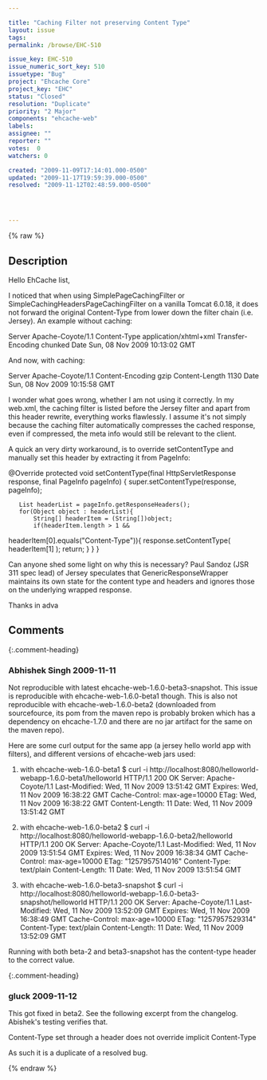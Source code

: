 ```yaml
---

title: "Caching Filter not preserving Content Type"
layout: issue
tags: 
permalink: /browse/EHC-510

issue_key: EHC-510
issue_numeric_sort_key: 510
issuetype: "Bug"
project: "Ehcache Core"
project_key: "EHC"
status: "Closed"
resolution: "Duplicate"
priority: "2 Major"
components: "ehcache-web"
labels: 
assignee: ""
reporter: ""
votes:  0
watchers: 0

created: "2009-11-09T17:14:01.000-0500"
updated: "2009-11-17T19:59:39.000-0500"
resolved: "2009-11-12T02:48:59.000-0500"




---
```


{% raw %}

## Description

<div markdown="1" class="description">

Hello EhCache list,

I noticed that when using SimplePageCachingFilter or
SimpleCachingHeadersPageCachingFilter on a vanilla Tomcat 6.0.18, it
does not forward the original Content-Type from lower down the filter
chain (i.e. Jersey). An example without caching:

Server Apache-Coyote/1.1
Content-Type application/xhtml+xml
Transfer-Encoding chunked
Date Sun, 08 Nov 2009 10:13:02 GMT

And now, with caching:

Server Apache-Coyote/1.1
Content-Encoding gzip
Content-Length 1130
Date Sun, 08 Nov 2009 10:15:58 GMT

I wonder what goes wrong, whether I am not using it correctly. In my
web.xml, the caching filter is listed before the Jersey filter and apart
from this header rewrite, everything works flawlessly. I assume it's not
simply because the caching filter automatically compresses the cached
response, even if compressed, the meta info would still be relevant to
the client.

A quick an very dirty workaround, is to override setContentType and
manually set this header by extracting it from PageInfo:

   @Override
   protected void setContentType(final HttpServletResponse response,
final PageInfo pageInfo) \{
       super.setContentType(response, pageInfo);

       List headerList = pageInfo.getResponseHeaders();
       for(Object object : headerList){
           String[] headerItem = (String[])object;
           if(headerItem.length > 1 &&
headerItem[0].equals("Content-Type"))\{
               response.setContentType( headerItem[1] );
               return;
           }
       }
   \}


Can anyone shed some light on why this is necessary? Paul Sandoz (JSR
311 spec lead) of Jersey speculates
that GenericResponseWrapper maintains its own state for the content type
and headers and ignores those on the underlying wrapped response.

Thanks in adva

</div>

## Comments


{:.comment-heading}
### **Abhishek Singh** <span class="date">2009-11-11</span>

<div markdown="1" class="comment">

Not reproducible with latest ehcache-web-1.6.0-beta3-snapshot. This issue is reproducible with ehcache-web-1.6.0-beta1 though.
This is also not reproducible with ehcache-web-1.6.0-beta2 (downloaded from sourcefource, its pom from the maven repo is probably broken which has a dependency on ehcache-1.7.0 and there are no jar artifact for the same on the maven repo).

Here are some curl output for the same app (a jersey hello world app with filters), and different versions of ehcache-web jars used:
1) with ehcache-web-1.6.0-beta1
$ curl -i  http://localhost:8080/helloworld-webapp-1.6.0-beta1/helloworld
HTTP/1.1 200 OK
Server: Apache-Coyote/1.1
Last-Modified: Wed, 11 Nov 2009 13:51:42 GMT
Expires: Wed, 11 Nov 2009 16:38:22 GMT
Cache-Control: max-age=10000
ETag: Wed, 11 Nov 2009 16:38:22 GMT
Content-Length: 11
Date: Wed, 11 Nov 2009 13:51:42 GMT

2) with ehcache-web-1.6.0-beta2
$ curl -i  http://localhost:8080/helloworld-webapp-1.6.0-beta2/helloworld
HTTP/1.1 200 OK
Server: Apache-Coyote/1.1
Last-Modified: Wed, 11 Nov 2009 13:51:54 GMT
Expires: Wed, 11 Nov 2009 16:38:34 GMT
Cache-Control: max-age=10000
ETag: "1257957514016"
Content-Type: text/plain
Content-Length: 11
Date: Wed, 11 Nov 2009 13:51:54 GMT

3) with ehcache-web-1.6.0-beta3-snapshot
$ curl -i  http://localhost:8080/helloworld-webapp-1.6.0-beta3-snapshot/helloworld
HTTP/1.1 200 OK
Server: Apache-Coyote/1.1
Last-Modified: Wed, 11 Nov 2009 13:52:09 GMT
Expires: Wed, 11 Nov 2009 16:38:49 GMT
Cache-Control: max-age=10000
ETag: "1257957529314"
Content-Type: text/plain
Content-Length: 11
Date: Wed, 11 Nov 2009 13:52:09 GMT



Running with both beta-2 and beta3-snapshot has the content-type header to the correct value.
  

</div>


{:.comment-heading}
### **gluck** <span class="date">2009-11-12</span>

<div markdown="1" class="comment">

This got fixed in beta2. See the following excerpt from the changelog. Abishek's testing verifies that. 

<action dev="Greg Luck" type="fix" issue="2620231">
        Content-Type set through a header does not override implicit Content-Type
    </action>
</release>

As such it is a duplicate of a resolved bug.

</div>



{% endraw %}
